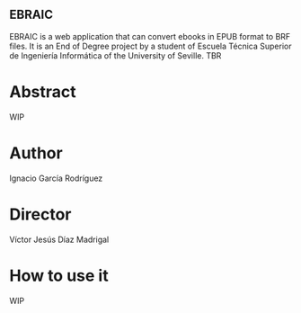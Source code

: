 ## EBRAIC
EBRAIC is a web application that can convert ebooks in EPUB format to BRF files. It is an End of Degree project by a student of Escuela Técnica Superior de Ingeniería Informática of the University of Seville. TBR

# Abstract
WIP

# Author
Ignacio García Rodríguez

# Director
Víctor Jesús Díaz Madrigal

# How to use it
WIP

